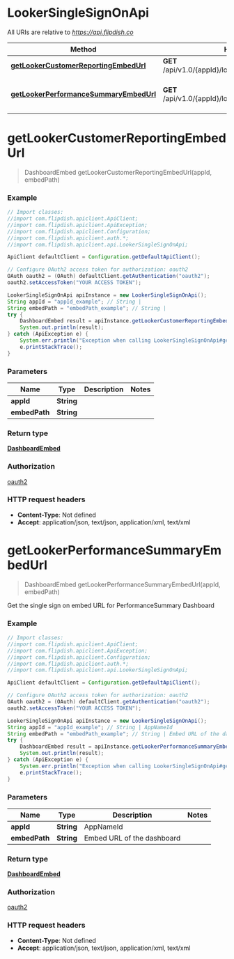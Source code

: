 # LookerSingleSignOnApi

All URIs are relative to *https://api.flipdish.co*

Method | HTTP request | Description
------------- | ------------- | -------------
[**getLookerCustomerReportingEmbedUrl**](LookerSingleSignOnApi.md#getLookerCustomerReportingEmbedUrl) | **GET** /api/v1.0/{appId}/looker/sso/CustomerReporting | 
[**getLookerPerformanceSummaryEmbedUrl**](LookerSingleSignOnApi.md#getLookerPerformanceSummaryEmbedUrl) | **GET** /api/v1.0/{appId}/looker/sso/PerformanceSummary | Get the single sign on embed URL for PerformanceSummary Dashboard


<a name="getLookerCustomerReportingEmbedUrl"></a>
# **getLookerCustomerReportingEmbedUrl**
> DashboardEmbed getLookerCustomerReportingEmbedUrl(appId, embedPath)



### Example
```java
// Import classes:
//import com.flipdish.apiclient.ApiClient;
//import com.flipdish.apiclient.ApiException;
//import com.flipdish.apiclient.Configuration;
//import com.flipdish.apiclient.auth.*;
//import com.flipdish.apiclient.api.LookerSingleSignOnApi;

ApiClient defaultClient = Configuration.getDefaultApiClient();

// Configure OAuth2 access token for authorization: oauth2
OAuth oauth2 = (OAuth) defaultClient.getAuthentication("oauth2");
oauth2.setAccessToken("YOUR ACCESS TOKEN");

LookerSingleSignOnApi apiInstance = new LookerSingleSignOnApi();
String appId = "appId_example"; // String | 
String embedPath = "embedPath_example"; // String | 
try {
    DashboardEmbed result = apiInstance.getLookerCustomerReportingEmbedUrl(appId, embedPath);
    System.out.println(result);
} catch (ApiException e) {
    System.err.println("Exception when calling LookerSingleSignOnApi#getLookerCustomerReportingEmbedUrl");
    e.printStackTrace();
}
```

### Parameters

Name | Type | Description  | Notes
------------- | ------------- | ------------- | -------------
 **appId** | **String**|  |
 **embedPath** | **String**|  |

### Return type

[**DashboardEmbed**](DashboardEmbed.md)

### Authorization

[oauth2](../README.md#oauth2)

### HTTP request headers

 - **Content-Type**: Not defined
 - **Accept**: application/json, text/json, application/xml, text/xml

<a name="getLookerPerformanceSummaryEmbedUrl"></a>
# **getLookerPerformanceSummaryEmbedUrl**
> DashboardEmbed getLookerPerformanceSummaryEmbedUrl(appId, embedPath)

Get the single sign on embed URL for PerformanceSummary Dashboard

### Example
```java
// Import classes:
//import com.flipdish.apiclient.ApiClient;
//import com.flipdish.apiclient.ApiException;
//import com.flipdish.apiclient.Configuration;
//import com.flipdish.apiclient.auth.*;
//import com.flipdish.apiclient.api.LookerSingleSignOnApi;

ApiClient defaultClient = Configuration.getDefaultApiClient();

// Configure OAuth2 access token for authorization: oauth2
OAuth oauth2 = (OAuth) defaultClient.getAuthentication("oauth2");
oauth2.setAccessToken("YOUR ACCESS TOKEN");

LookerSingleSignOnApi apiInstance = new LookerSingleSignOnApi();
String appId = "appId_example"; // String | AppNameId
String embedPath = "embedPath_example"; // String | Embed URL of the dashboard
try {
    DashboardEmbed result = apiInstance.getLookerPerformanceSummaryEmbedUrl(appId, embedPath);
    System.out.println(result);
} catch (ApiException e) {
    System.err.println("Exception when calling LookerSingleSignOnApi#getLookerPerformanceSummaryEmbedUrl");
    e.printStackTrace();
}
```

### Parameters

Name | Type | Description  | Notes
------------- | ------------- | ------------- | -------------
 **appId** | **String**| AppNameId |
 **embedPath** | **String**| Embed URL of the dashboard |

### Return type

[**DashboardEmbed**](DashboardEmbed.md)

### Authorization

[oauth2](../README.md#oauth2)

### HTTP request headers

 - **Content-Type**: Not defined
 - **Accept**: application/json, text/json, application/xml, text/xml

